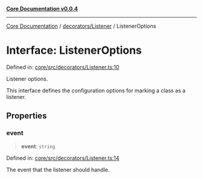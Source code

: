 [**Core Documentation v0.0.4**](../../../README.md)

***

[Core Documentation](../../../modules.md) / [decorators/Listener](../README.md) / ListenerOptions

# Interface: ListenerOptions

Defined in: [core/src/decorators/Listener.ts:10](https://github.com/stonemjs/core/blob/e4675fc5d1a8e120fdb4d54e226a2496fdda3681/src/decorators/Listener.ts#L10)

Listener options.

This interface defines the configuration options for marking a class as a listener.

## Properties

### event

> **event**: `string`

Defined in: [core/src/decorators/Listener.ts:14](https://github.com/stonemjs/core/blob/e4675fc5d1a8e120fdb4d54e226a2496fdda3681/src/decorators/Listener.ts#L14)

The event that the listener should handle.
